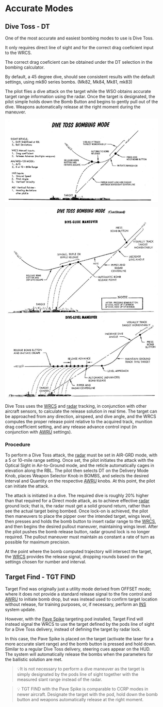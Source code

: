 # Accurate Modes

## Dive Toss - DT

One of the most accurate and easiest bombing modes to use is Dive Toss.

It only requires direct line of sight and for the correct drag coeficient
input to the WRCS. 

The correct drag coeficient can be obtained under the DT selection in the
bombing calculator.

By default, a 45 degree dive, should see consistent results with the default
settings, using mk80 series bombs. (Mk82, Mk84, Mk81, mk83)

The pilot flies a dive attack on the target while the WSO obtains accurate
target range information using the radar. Once the target is designated, the
pilot simple holds down the Bomb Button and begins to gently pull out of the
dive. Weapons automatically release at the right moment during the maneuver.

![Dive Toss 1](../../../../img/divetoss.jpg)

![Dive Toss 2](../../../../img/divetoss2.jpg)

Dive Toss uses the [WRCS](../../../../systems/weapon_systems/wrcs.md) and
[radar](../../../../systems/radar/overview.md) tracking, in conjunction with
other aircraft sensors, to calculate the release solution in real time. The
target can be approached from any direction, airspeed, and dive angle, and the
WRCS computes the proper release point relative to the acquired track, munition
drag coefficient setting, and any release advance control input (in conjunction
with [AWRU](../../../../systems/weapon_systems/awru.md) settings).

### Procedure

To perform a Dive Toss attack, the
[radar](../../../../systems/radar/overview.md) must be set in AIR-GRD mode, with
a 5 or 10-mile range setting. Once set, the pilot initiates the attack with the
Optical Sight in Air-to-Ground mode, and the reticle automatically cages in
elevation along the RBL. The pilot then selects DT on the Delivery Mode Knob,
places Weapon Selector Knob in BOMBS, and selects the desired Interval and
Quantity on the respective [AWRU](../../../../systems/weapon_systems/awru.md)
knobs. At this point, the pilot can initiate the attack.

The attack is initiated in a dive. The required dive is roughly 20% higher than
that required for a Direct mode attack, as to achieve effective
[radar](../../../../systems/radar/overview.md) ground lock; that is, the radar
must get a solid ground return, rather than see the actual target being bombed.
Once lock-on is achieved, the pilot then maneuvers to place the pipper over the
intended target, wings level, then presses and holds the bomb button to insert
radar range to the [WRCS](../../../../systems/weapon_systems/wrcs.md), and then
begins the desired pullout maneuver, maintaining wings level. After the pilot
pushes the bomb release button, radar ground lock is no longer required. The
pullout maneuver must maintain as constant a rate of turn as possible for
maximum precision.

At the point where the bomb computed trajectory will intersect the target, the
[WRCS](../../../../systems/weapon_systems/wrcs.md) provides the release signal,
dropping rounds based on the settings chosen for number and interval.

## Target Find - TGT FIND

Target Find was originally just a utility mode derived from OFFSET mode; where
it does not provide a standard release signal to the fire control and
[AWRU](../../../../systems/weapon_systems/awru.md) to initiate bomb drop, but
was instead used to confirm target location without release, for training
purposes, or, if necessary, perform an [INS](../../../../systems/nav_com/ins.md)
system update.

However, with the
[Pave Spike](../../../../systems/weapon_systems/pave_spike/overview.md)
targeting pod installed, Target Find will instead signal the WRCS to use the
target defined by the pods line of sight for a Dive Toss delivery, instead of
defining the target by radar lock.

In this case, the Pave Spike is placed on the target (activate the laser for a
more accurate slant range) and the bomb button is pressed and hold down. Similar
to a regular Dive Toss delivery, steering cues appear on the HUD. The system
will automatically release the bombs when the parameters for the ballistic
solution are met.

> 💡It is not necessary to perform a dive maneuver as the target is simply
> designated by the pods line of sight together with the measured slant range
> instead of the radar.

> 💡 TGT FIND with the Pave Spike is comparable to CCRP modes in newer aircraft.
> Designate the target with the pod, hold down the bomb button and weapons
> automatically release at the right moment.
